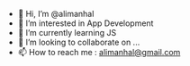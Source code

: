 - 👋 Hi, I’m @alimanhal
- 👀 I’m interested in App Development 
- 🌱 I’m currently learning JS
- 💞️ I’m looking to collaborate on ...
- 📫 How to reach me : alimanhal@gmail.com 

<!---
alimanhal/alimanhal is a ✨ special ✨ repository because its `README.md` (this file) appears on your GitHub profile.
You can click the Preview link to take a look at your changes.
--->
